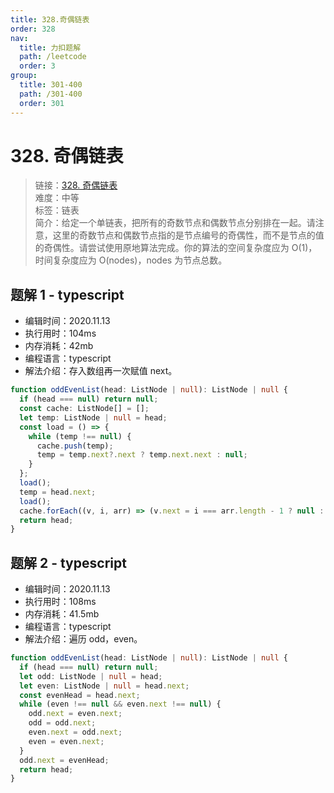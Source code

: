 ```yaml
---
title: 328.奇偶链表
order: 328
nav:
  title: 力扣题解
  path: /leetcode
  order: 3
group:
  title: 301-400
  path: /301-400
  order: 301
---
```


# 328. 奇偶链表

> 链接：[328. 奇偶链表](https://leetcode-cn.com/problems/odd-even-linked-list/)  
> 难度：中等  
> 标签：链表  
> 简介：给定一个单链表，把所有的奇数节点和偶数节点分别排在一起。请注意，这里的奇数节点和偶数节点指的是节点编号的奇偶性，而不是节点的值的奇偶性。请尝试使用原地算法完成。你的算法的空间复杂度应为 O(1)，时间复杂度应为 O(nodes)，nodes 为节点总数。

## 题解 1 - typescript

- 编辑时间：2020.11.13
- 执行用时：104ms
- 内存消耗：42mb
- 编程语言：typescript
- 解法介绍：存入数组再一次赋值 next。

```typescript
function oddEvenList(head: ListNode | null): ListNode | null {
  if (head === null) return null;
  const cache: ListNode[] = [];
  let temp: ListNode | null = head;
  const load = () => {
    while (temp !== null) {
      cache.push(temp);
      temp = temp.next?.next ? temp.next.next : null;
    }
  };
  load();
  temp = head.next;
  load();
  cache.forEach((v, i, arr) => (v.next = i === arr.length - 1 ? null : arr[i + 1]));
  return head;
}
```

## 题解 2 - typescript

- 编辑时间：2020.11.13
- 执行用时：108ms
- 内存消耗：41.5mb
- 编程语言：typescript
- 解法介绍：遍历 odd，even。

```typescript
function oddEvenList(head: ListNode | null): ListNode | null {
  if (head === null) return null;
  let odd: ListNode | null = head;
  let even: ListNode | null = head.next;
  const evenHead = head.next;
  while (even !== null && even.next !== null) {
    odd.next = even.next;
    odd = odd.next;
    even.next = odd.next;
    even = even.next;
  }
  odd.next = evenHead;
  return head;
}
```

